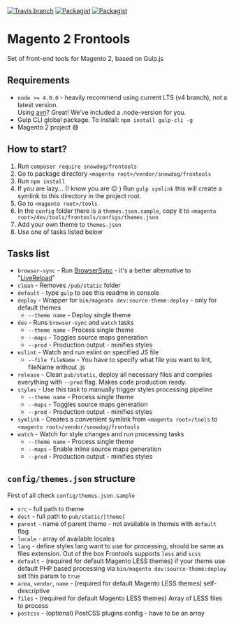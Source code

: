 [![Travis branch](https://img.shields.io/travis/SnowdogApps/magento2-frontools/master.svg?maxAge=2592000)](https://github.com/SnowdogApps/magento2-frontools) [![Packagist](https://img.shields.io/packagist/v/snowdog/frontools.svg?maxAge=2592000)](https://packagist.org/packages/snowdog/frontools) [![Packagist](https://img.shields.io/packagist/dt/snowdog/frontools.svg?maxAge=2592000)](https://packagist.org/packages/snowdog/frontools)

# Magento 2 Frontools
Set of front-end tools for Magento 2, based on Gulp.js

## Requirements
* `node >= 4.0.0` - heavily recommend using current LTS (v4 branch), not a latest version.  
Using [avn](https://github.com/wbyoung/avn)? Great! We've included a .node-version for you.
* Gulp CLI global package. To install: `npm install gulp-cli -g`
* Magento 2 project :smile:

## How to start?
1. Run `composer require snowdog/frontools`
2. Go to package directory `<magento root>/vendor/snowdog/frontools`
3. Run `npm install`
4. If you are lazy... (I know you are :wink: ) Run `gulp symlink` this will create a symlink to this directory in the project root.
5. Go to `<magento root>/tools`
6. In the `config` folder there is a `themes.json.sample`, copy it to `<magento root>/dev/tools/frontools/configs/themes.json`
7. Add your own theme to `themes.json`
8. Use one of tasks listed below

## Tasks list
* `browser-sync` - Run [BrowserSync](https://www.browsersync.io/) - it's a better alternative to "[LiveReload](http://livereload.com/)"
* `clean` - Removes `/pub/static` folder
* `default` - type `gulp` to see this readme in console
* `deploy` - Wrapper for `bin/magento dev:source-theme:deploy` - only for default themes
  * `--theme name` - Deploy single theme
* `dev` - Runs `browser-sync` and `watch` tasks 
  * `--theme name` - Process single theme
  * `--maps` - Toggles source maps generation
  * `--prod` - Production output - minifies styles
* `eslint` - Watch and run eslint on specified JS file
  * `--file fileName` - You have to specify what file you want to lint, fileName without .js
* `release` - Clean `pub/static`, deploy all necessary files and compiles everything with `--prod` flag. Makes code production ready.
* `styles` - Use this task to manually trigger styles processing pipeline
  * `--theme name` - Process single theme
  * `--maps` - Toggles source maps generation
  * `--prod` - Production output - minifies styles
* `symlink` - Creates a convenient symlink from `<magento root>/tools` to `<magento root>/vendor/snowdog/frontools`
* `watch` - Watch for style changes and run processing tasks
  * `--theme name` - Process single theme
  * `--maps` - Enable inline source maps generation
  * `--prod` - Production output - minifies styles

## `config/themes.json` structure
First of all check `config/themes.json.sample`
- `src` - full path to theme
- `dest` - full path to `pub/static/[theme]`
- `parent` - name of parent theme - not available in themes with `default` flag
- `locale` - array of available locales
- `lang` - define styles lang want to use for processing, should be same as files extension. Out of the box Frontools supports `less` and `scss`
- `default` - (required for default Magento LESS themes) if your theme use default PHP based processing via `bin/magento dev:source-theme:deploy` set this param to `true`
- `area`, `vendor`, `name` - (required for default Magento LESS themes) self-descriptive
- `files` - (required for default Magento LESS themes) Array of LESS files to process
- `postcss` - (optional) PostCSS plugins config - have to be an array
